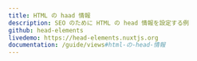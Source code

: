 ```yaml
---
title: HTML の haad 情報
description: SEO のために HTML の head 情報を設定する例
github: head-elements
livedemo: https://head-elements.nuxtjs.org
documentation: /guide/views#html-の-head-情報
---
```


<!-- title: SEO HTML Head -->
<!-- description: SEO HTML Head example with Nuxt.js -->
